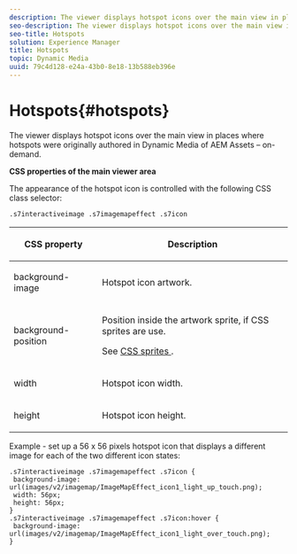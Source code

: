 ```yaml
---
description: The viewer displays hotspot icons over the main view in places where hotspots were originally authored in Dynamic Media of AEM Assets – on-demand.
seo-description: The viewer displays hotspot icons over the main view in places where hotspots were originally authored in Dynamic Media of AEM Assets – on-demand.
seo-title: Hotspots
solution: Experience Manager
title: Hotspots
topic: Dynamic Media
uuid: 79c4d128-e24a-43b0-8e18-13b588eb396e
---
```


# Hotspots{#hotspots}

The viewer displays hotspot icons over the main view in places where hotspots were originally authored in Dynamic Media of AEM Assets – on-demand.

<!--<a id="section_061E550C1C1D4DB2BD663A898895B38C"></a>-->

**CSS properties of the main viewer area**

The appearance of the hotspot icon is controlled with the following CSS class selector:

```
.s7interactiveimage .s7imagemapeffect .s7icon
```

<table id="table_94EE3F5BBE4547C0B4943471CEE7EDE4"> 
 <thead> 
  <tr> 
   <th colname="col1" class="entry"> <p> CSS property </p> </th> 
   <th colname="col2" class="entry"> <p>Description </p> </th> 
  </tr> 
 </thead>
 <tbody> 
  <tr> 
   <td colname="col1"> <p> <span class="codeph"> background-image </span> </p> </td> 
   <td colname="col2"> <p>Hotspot icon artwork. </p> </td> 
  </tr> 
  <tr> 
   <td colname="col1"> <p> <span class="codeph"> background-position </span> </p> </td> 
   <td colname="col2"> <p>Position inside the artwork sprite, if CSS sprites are use. </p> <p>See <a href="../../../c-html5-aem-asset-viewers/c-html5-aem-interactive-images/c-html5-aem-interactive-image-customizingviewer/c-html5-aem-interactive-image-customizingviewer.md#section-9b6d8d601cb441d08214dada7bb4eddc" format="dita" scope="local"> CSS sprites </a>. </p> </td> 
  </tr> 
  <tr> 
   <td colname="col1"> <p> <span class="codeph"> width </span> </p> </td> 
   <td colname="col2"> <p>Hotspot icon width. </p> </td> 
  </tr> 
  <tr> 
   <td colname="col1"> <p> <span class="codeph"> height </span> </p> </td> 
   <td colname="col2"> <p>Hotspot icon height. </p> </td> 
  </tr> 
 </tbody> 
</table>

Example - set up a 56 x 56 pixels hotspot icon that displays a different image for each of the two different icon states:

```
.s7interactiveimage .s7imagemapeffect .s7icon { 
 background-image: url(images/v2/imagemap/ImageMapEffect_icon1_light_up_touch.png); 
 width: 56px; 
 height: 56px; 
} 
.s7interactiveimage .s7imagemapeffect .s7icon:hover { 
 background-image: url(images/v2/imagemap/ImageMapEffect_icon1_light_over_touch.png); 
}
```

